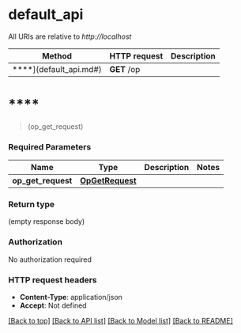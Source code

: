 # default_api

All URIs are relative to *http://localhost*

Method | HTTP request | Description
------------- | ------------- | -------------
****](default_api.md#) | **GET** /op | 


# ****
> (op_get_request)


### Required Parameters

Name | Type | Description  | Notes
------------- | ------------- | ------------- | -------------
  **op_get_request** | [**OpGetRequest**](OpGetRequest.md)|  | 

### Return type

 (empty response body)

### Authorization

No authorization required

### HTTP request headers

 - **Content-Type**: application/json
 - **Accept**: Not defined

[[Back to top]](#) [[Back to API list]](../README.md#documentation-for-api-endpoints) [[Back to Model list]](../README.md#documentation-for-models) [[Back to README]](../README.md)

